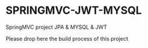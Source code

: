 # SPRINGMVC-JWT-MYSQL
SpringMVC project JPA &amp; MYSQL &amp; JWT


Please drop here the build process of this project
